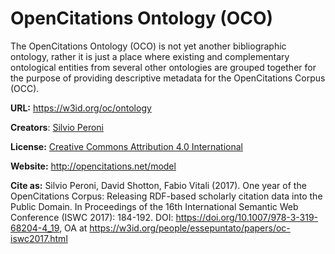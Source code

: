 # OpenCitations Ontology (OCO)

The OpenCitations Ontology (OCO) is not yet another bibliographic ontology, rather it is just a place where existing and complementary ontological entities from several other ontologies are grouped together for the purpose of providing descriptive metadata for the OpenCitations Corpus (OCC).

**URL:** https://w3id.org/oc/ontology

**Creators**: [Silvio Peroni](http://orcid.org/0000-0003-0530-4305)

**License:** [Creative Commons Attribution 4.0 International](https://creativecommons.org/licenses/by/4.0/legalcode)

**Website:** http://opencitations.net/model

**Cite as:** Silvio Peroni, David Shotton, Fabio Vitali (2017). One year of the OpenCitations Corpus: Releasing RDF-based scholarly citation data into the Public Domain. In Proceedings of the 16th International Semantic Web Conference (ISWC 2017): 184-192. DOI: https://doi.org/10.1007/978-3-319-68204-4_19, OA at https://w3id.org/people/essepuntato/papers/oc-iswc2017.html



